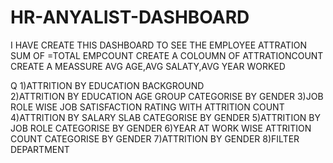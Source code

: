 # HR-ANYALIST-DASHBOARD 
I HAVE CREATE THIS DASHBOARD TO SEE THE EMPLOYEE ATTRATION
SUM OF =TOTAL EMPCOUNT
CREATE A COLOUMN OF ATTRATIONCOUNT
CREATE A MEASSURE AVG AGE,AVG SALATY,AVG YEAR WORKED

Q 
1)ATTRITION BY EDUCATION BACKGROUND                    
2)ATTRITION BY EDUCATION  AGE GROUP CATEGORISE BY GENDER
3)JOB ROLE WISE  JOB SATISFACTION RATING WITH ATTRITION COUNT
4)ATTRITION BY  SALARY SLAB CATEGORISE BY GENDER
5)ATTRITION BY  JOB ROLE CATEGORISE BY GENDER
6)YEAR AT WORK WISE ATTRITION COUNT CATEGORISE BY GENDER
7)ATTRITION BY GENDER
8)FILTER DEPARTMENT

